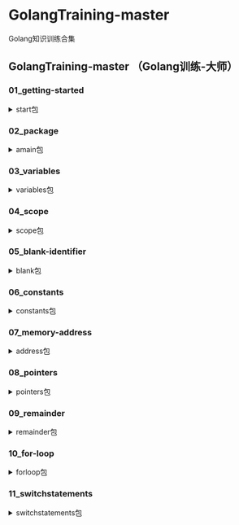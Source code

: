 # GolangTraining-master
Golang知识训练合集

## GolangTraining-master （Golang训练-大师）
### 01_getting-started  
<details>
<summary>start包</summary>

##### fmt.Println()
##### fmt.Printf()↓
1. %d（十进制）  如：60 的十进制写法 60
2. %b（二进制）  如：60 的二进制写法 111100
3. %x（十六进制a-f）  如：60 的十六进制写法 3c
4. %X（十六进制A-F）  如：60 的十六进制写法 3C
5. %#x（0x开头，十六进制a-f） 如：60 的十六进制写法 0x3c
6. %#X（0X开头，十六进制a-f） 如：60 的十六进制写法 0X3c
7. %q（单引号括起来的go语法字符字面值） 如：60 的字符字面值法 '<'
</details>

### 02_package
<details>
<summary>amain包</summary>

#### 同一包下的函数调用方式及要求:
1. 调用：函数名()
2. 要求：需要注意此时对标识符（函数名）的首字母无要求
#### 不同包下的变量和函数调用方式及要求:
1. 调用：包名.函数名()
2. 要求：需要注意此时对标识符（函数名）的首字母需要大写
</details>

### 03_variables
<details>
<summary>variables包</summary>

#### 变量的声明和初始化:
1. 使用关键字 “var” 
2. “:=” 运算符
3. 变量的作用域（全局变量：在函数外部声明可以在多个函数内部使用；局部变量：在函数内部声明只在该函数内部使用）
#### 单引号、双引号、反引号:
1. 双引号""：里面可以是单个字符也可以是字符串，双引号里面可以有转义字符，如\n、\r等，对应go语言中的string类型
2. 单引号''：单引号在go语言中表示golang中的rune（int32）类型，单引号里面的单个字符，对应的是该字符的ASCII码
3. 反引号``：像双引号一样工作，但是对转义字符无效，内容按照原格式输出
</details>

### 04_scope
<details>
<summary>scope包</summary>

#### 变量和函数 在同一包和不同包中的使用:
1. 需要注意标识符（变量名和函数名）的首字母大小写问题
#### 变量在函数内部声明
1. 作用域：在该函数内部
#### 变量在函数中声明，在{}括号内声明
1. 函数中声明-作用域：在该函数内部
2. 函数内-新的{}中声明-作用域：在{}内部
#### 同一包下，不同.go文件中声明的全局变量
1. 作用域：该包下的所有.go文件中均可使用
2. 注意：因为是同一包下的.go文件使用，所以全局变量首字母无需大写
#### 匿名函数
1. 没有名称的函数
2. 匿名函数可以赋值给变量(函数表达式:将函数赋值给变量)
3. 闭包帮助我们限制多个函数使用的变量作用域，如果没有闭包，两个或多个函数要访问同一个变量，该变量需要是包作用域

#### 顺序很重要
1. 针对函数内部声明的变量而言，必须先声明，然后再使用
2. 针对函数内部使用函数外部声明的变量时，变量声明所在行（位置顺序）不重要,代码编译时，会优先编译全局变量，然后编译函数

#### 变量跟踪
1. 变量与函数同名，函数赋值给变量后，此时标识符表示的是变量。

</details>

### 05_blank-identifier
<details>
<summary>blank包</summary>

#### 占位符 _
1. 在go语言中，声明而不使用的变量，会报错
2. 下划线 _:是一个特殊的标识符，被用作占位符。
3. 在不需要使用变量的地方,可以使用下划线作为变量名,这样可以避免编译器报出未使用变量的警告,同时也表明了这个变量是不需要使用的。 
4. 下划线还可以用于多个返回值的函数或方法中,当我们只需要其中的某些返回值时,可以使用下划线来忽略不需要的返回值,而只关心需要的返回值。
</details>

### 06_constants
<details>
<summary>constants包</summary>

#### 常量
1. 常量是一个简单不变的值
2. 使用关键字const声明

#### iota 
1. iota是go语言的常量计数器,只能在常量表达式中使用，例如：const a = iota //0
2. iota在const关键字出现时将被重置为0,const中每新增一行常量声明将使iota计数一次 可理解为const语句块中的行索引。
例如：  
const a = iota //0  
const b = iota //0  
const (  
    c = iota // 0  
    d = iota // 1  
    e = iota // 2  
)

#### 左移运算符 <<
1. 左移运算符（<<）将一个运算对象的各二进制位全部左移若干位（左边的二进制位丢弃，右边的补0）  
例如：  
KB = 1 << (iota * 10) // 1 << (1 * 10)  
KB = 1<<10   // 1的二进制是 1 ，左边舍弃10位，右边补上10个0 得到：100 0000 0000，将100 0000 0000 转换为十进制是 1 * 2^10 = 1024  
KB= 1024
</details>

### 07_memory-address
<details>
<summary>address包</summary>

#### 内存地址
1. &：取地址符
2. 使用&获取变量的地址输出的是十六进制数
3. 内存地址的使用：fmt.Scan(&变量)，Scan从标准输入扫描文本，将成功读取的空白分隔的值保存进成功传递给本函数的参数
</details>

### 08_pointers
<details>
<summary>pointers包</summary>

#### 指针
1. &：取地址符
2. *：根据地址取值运算符（根据地址取出指向的值）
3. 总结：对变量进行取地址(&)操作，可以获得这个变量的地址（指针变量）
4. 总结：指针变量的值是原变量的地址
5. 总结：对指针变量进取取值(*)操作，可以获得指针变量指向的原变量的值。
6. Go语言指针学习地址：https://blog.csdn.net/weixin_44211968/article/details/121343717
</details>

### 09_remainder
<details>
<summary>remainder包</summary>

#### 取余数 %
1. 算数运算符 % 用来取余运算
</details>

### 10_for-loop
<details>
<summary>forloop包</summary>

#### for 循环
1. for循环可以初始化循环条件i,例如：for i:=0;i<=10;i++{}
2. for循环可以嵌套
#### for 循环的 While 用法
1. for循环可以写成while的方式(带循环条件)，例如：i:=0 for i<10{i++}
2. for循环可以写成while的方式(不带循环条件，变成死循环)，例如：i:=0 for {i++}
#### for 循环中使用 break 结束循环
1. for循环可以写成while的方式(不带循环条件，变成死循环，但使用break可以结束循环)，例如：i:=0 for {if i>=10{break} i++}
#### for 循环中使用 continue 跳出循环
1. for循环可以写成while的方式(不带循环条件，变成死循环，但使用break可以结束循环，加上continue可以跳过一次循环，开始下次个循环)，例如：```i := 0
	for {
		i++
		if i%2 == 0 {
			continue
		}
		fmt.Println(i)
		if i >= 50 {
			break
		}
	}```
#### for 循环中输出字符（ UTF-8是Go使用的文本编码方案）
1. "string()" 可以把int类型的参数转换为string类型，并且输出参数（数值）对应的ASCII码，UTF-8是Go使用的文本编码方案。
2. "[]byte()" 可以把string类型的参数转换为[]uint8类型的切片,比如，" []byte("T") "，输出为：" [84] "，数值84对应的ASCII码是T
</details>


### 11_switchstatements
<details>
<summary>switchstatements包</summary>

#### switch 判断
1. 语法：```switch 表达式{ case 条件1:  代码块  case 条件2:  代码块  default  代码块}```
2. fallthrough的用法：用于穿透switch，当switch中某个case匹配成功之后,就执行该case语句，如果遇到fallthrough,那么后面紧邻的case无需匹配, 执行穿透执行。fallthrough应该位于某个case的最后一行
3. case后面同时具有多个条件：```switch 表达式{ case 条件1,条件2:  代码块  case 条件3:  代码块  default  代码块}```
4. switch后面可以没有表达式：```switch { case 条件1:  代码块  case 条件2,条件3:  代码块  default  代码块}```
5. switch中允许使用变量的类型：```switch x.(type){//这是一个断言;断言"x是这种类型"  case int:  代码块  case string:  代码块  case 结构体类型  代码块  default  代码块}```
</details>
